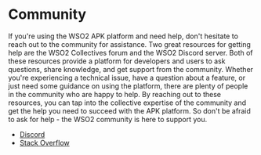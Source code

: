 # Community

If you're using the WSO2 APK platform and need help, don't hesitate to reach out to the community for assistance. Two great resources for getting help are the WSO2 Collectives forum and the WSO2 Discord server. Both of these resources provide a platform for developers and users to ask questions, share knowledge, and get support from the community. Whether you're experiencing a technical issue, have a question about a feature, or just need some guidance on using the platform, there are plenty of people in the community who are happy to help. By reaching out to these resources, you can tap into the collective expertise of the community and get the help you need to succeed with the APK platform. So don't be afraid to ask for help - the WSO2 community is here to support you.

- <a href="https://discord.com/invite/Xa5VubmThw?utm_source=wso2-dev&utm_medium=link&utm_campaign=wso2-dev_link_from-dev-homepage_221002" target="_blank">Discord</a>
- <a href="https://stackoverflow.com/collectives/wso2" target="_blank">Stack Overflow</a>
